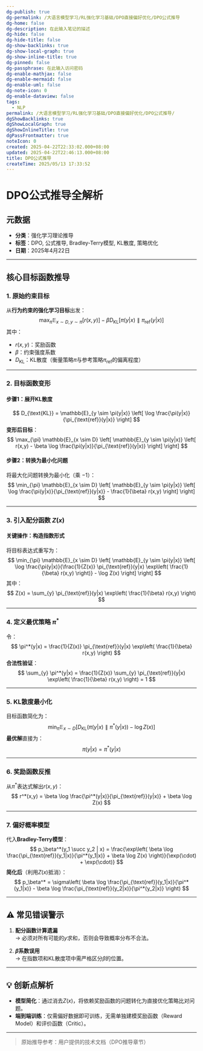 ```yaml
---
dg-publish: true
dg-permalink: /大语言模型学习/RL强化学习基础/DPO直接偏好优化/DPO公式推导
dg-home: false
dg-description: 在此输入笔记的描述
dg-hide: false
dg-hide-title: false
dg-show-backlinks: true
dg-show-local-graph: true
dg-show-inline-title: true
dg-pinned: false
dg-passphrase: 在此输入访问密码
dg-enable-mathjax: false
dg-enable-mermaid: false
dg-enable-uml: false
dg-note-icon: 0
dg-enable-dataview: false
tags:
  - NLP
permalink: /大语言模型学习/RL强化学习基础/DPO直接偏好优化/DPO公式推导/
dgShowBacklinks: true
dgShowLocalGraph: true
dgShowInlineTitle: true
dgPassFrontmatter: true
noteIcon: 0
created: 2025-04-22T22:33:02.000+08:00
updated: 2025-04-22T22:46:13.000+08:00
title: DPO公式推导
createTime: 2025/05/13 17:33:52
---
```




# DPO公式推导全解析

## 元数据
- **分类**：强化学习理论推导  
- **标签**：DPO, 公式推导, Bradley-Terry模型, KL散度, 策略优化  
- **日期**：2025年4月22日  

---


## 核心目标函数推导

### 1. 原始约束目标
从**行为约束的强化学习目标**出发：
$$
\max_{\pi} \mathbb{E}_{x \sim D, y \sim \pi} \left[ r(x,y) \right] - \beta D_{\text{KL}} \left[ \pi(y|x) \parallel \pi_{\text{ref}}(y|x) \right]
$$
其中：
- $r(x,y)$：奖励函数  
- $\beta$：约束强度系数  
- $D_{\text{KL}}$：KL散度（衡量策略$\pi$与参考策略$\pi_{\text{ref}}$的偏离程度）

---


### 2. 目标函数变形

#### 步骤1：展开KL散度
$$
D_{\text{KL}} = \mathbb{E}_{y \sim \pi(y|x)} \left[ \log \frac{\pi(y|x)}{\pi_{\text{ref}}(y|x)} \right]
$$
**变形后目标**：
$$
\max_{\pi} \mathbb{E}_{x \sim D} \left[ \mathbb{E}_{y \sim \pi(y|x)} \left[ r(x,y) - \beta \log \frac{\pi(y|x)}{\pi_{\text{ref}}(y|x)} \right] \right]
$$


#### 步骤2：转换为最小化问题
将最大化问题转换为最小化（乘 $-1$）：
$$
\min_{\pi} \mathbb{E}_{x \sim D} \left[ \mathbb{E}_{y \sim \pi(y|x)} \left[ \log \frac{\pi(y|x)}{\pi_{\text{ref}}(y|x)} - \frac{1}{\beta} r(x,y) \right] \right]
$$

---


### 3. 引入配分函数 $Z(x)$

#### 关键操作：构造指数形式
将目标表达式重写为：
$$
\min_{\pi} \mathbb{E}_{x \sim D} \left[ \mathbb{E}_{y \sim \pi(y|x)} \left[ \log \frac{\pi(y|x)}{\frac{1}{Z(x)} \pi_{\text{ref}}(y|x) \exp\left( \frac{1}{\beta} r(x,y) \right)} - \log Z(x) \right] \right]
$$
其中：
$$
Z(x) = \sum_{y} \pi_{\text{ref}}(y|x) \exp\left( \frac{1}{\beta} r(x,y) \right)
$$

---


### 4. 定义最优策略 $\pi^*$
令：
$$
\pi^*(y|x) = \frac{1}{Z(x)} \pi_{\text{ref}}(y|x) \exp\left( \frac{1}{\beta} r(x,y) \right)
$$
**合法性验证**：
$$
\sum_{y} \pi^*(y|x) = \frac{1}{Z(x)} \sum_{y} \pi_{\text{ref}}(y|x) \exp\left( \frac{1}{\beta} r(x,y) \right) = 1
$$

---


### 5. KL散度最小化
目标函数简化为：
$$
\min_{\pi} \mathbb{E}_{x \sim D} \left[ D_{\text{KL}} \left( \pi(y|x) \parallel \pi^*(y|x) \right) - \log Z(x) \right]
$$
**最优解**直接为：
$$
\pi(y|x) = \pi^*(y|x)
$$

---


### 6. 奖励函数反推
从$\pi^*$表达式解出$r(x,y)$：
$$
r^*(x,y) = \beta \log \frac{\pi^*(y|x)}{\pi_{\text{ref}}(y|x)} + \beta \log Z(x)
$$

---


### 7. 偏好概率模型
代入**Bradley-Terry模型**：
$$
p_\beta^*(y_1 \succ y_2 | x) = \frac{\exp\left( \beta \log \frac{\pi_{\text{ref}}(y_1|x)}{\pi^*(y_1|x)} + \beta \log Z(x) \right)}{\exp(\cdot) + \exp(\cdot)}
$$
**简化后**（利用$Z(x)$抵消）：
$$
p_\beta^* = \sigma\left( \beta \log \frac{\pi_{\text{ref}}(y_1|x)}{\pi^*(y_1|x)} - \beta \log \frac{\pi_{\text{ref}}(y_2|x)}{\pi^*(y_2|x)} \right)
$$

---


## ⚠ 常见错误警示
1. **配分函数计算遗漏**  
   → 必须对所有可能的$y$求和，否则会导致概率分布不合法。

2. **$\beta$系数误用**  
   → 在指数项和KL散度项中需严格区分$\beta$的位置。

---


## 💡 创新点解析
- **模型简化**：通过消去$Z(x)$，将依赖奖励函数的问题转化为直接优化策略比对问题。
- **端到端训练**：仅需偏好数据即可训练，无需单独建模奖励函数（Reward Model）和评价函数（Critic）。

---

> 原始推导参考：用户提供的技术文档（DPO推导章节）
